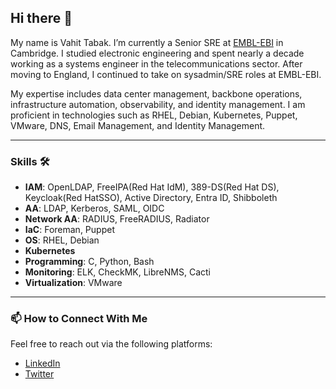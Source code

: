 ## Hi there 👋

My name is Vahit Tabak. I’m currently a Senior SRE at [EMBL-EBI](https://ebi.ac.uk/) in Cambridge. I studied electronic engineering and spent nearly a decade working as a systems engineer in the telecommunications sector. After moving to England, I continued to take on sysadmin/SRE roles at EMBL-EBI.

My expertise includes data center management, backbone operations, infrastructure automation, observability, and identity management. I am proficient in technologies such as RHEL, Debian, Kubernetes, Puppet, VMware, DNS, Email Management, and Identity Management.

---

### Skills 🛠️

- **IAM**: OpenLDAP, FreeIPA(Red Hat IdM), 389-DS(Red Hat DS), Keycloak(Red HatSSO), Active Directory, Entra ID, Shibboleth
- **AA**: LDAP, Kerberos, SAML, OIDC
- **Network AA**: RADIUS, FreeRADIUS, Radiator
- **IaC**: Foreman, Puppet
- **OS**: RHEL, Debian
- **Kubernetes**
- **Programming**: C, Python, Bash
- **Monitoring**: ELK, CheckMK, LibreNMS, Cacti
- **Virtualization**: VMware

---

### 📫 How to Connect With Me

Feel free to reach out via the following platforms:

- [LinkedIn](https://www.linkedin.com/in/vahittabak)
- [Twitter](https://twitter.com/vahittabak)
